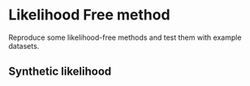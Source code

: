 # Likelihood Free method
Reproduce some likelihood-free methods and test them with example datasets.

## Synthetic likelihood
